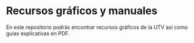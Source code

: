 # Recursos gráficos y manuales

En este repositorio podrás encontrar recursos gráficos de la UTV así como guías explicativas en PDF.